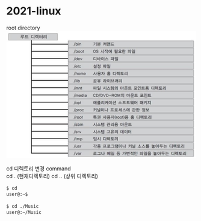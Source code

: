 # 2021-linux

root directory   
![directory](rootdirectory.jpg)
    
cd 디렉토리 변경 command    
cd . (현재디렉토리) cd .. (상위 디렉토리)    

```
$ cd   
user@:~$   
    
$ cd ./Music   
user@:~/Music  
``` 


